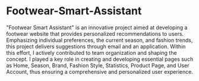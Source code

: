 # Footwear-Smart-Assistant
"Footwear Smart Assistant" is an innovative project aimed at developing a footwear website that provides personalized recommendations to users. Emphasizing individual preferences, the current season, and fashion trends, this project delivers suggestions through email and an application. Within this effort, I actively contributed to team organization and shaping the concept. I played a key role in creating and developing essential pages such as Home, Season, Brand, Fashion Style, Statistics, Product Page, and User Account, thus ensuring a comprehensive and personalized user experience.
